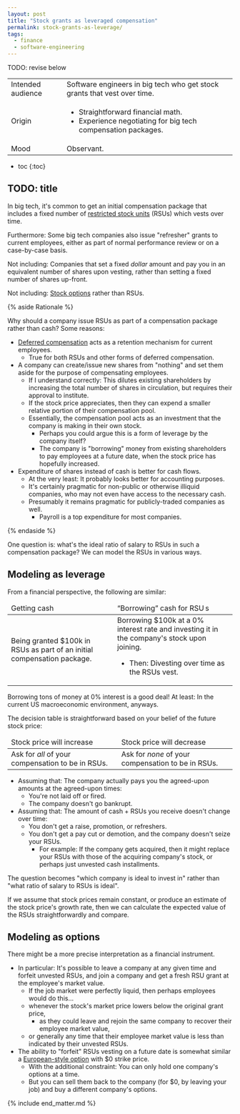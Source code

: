 ```yaml
---
layout: post
title: "Stock grants as leveraged compensation"
permalink: stock-grants-as-leverage/
tags:
  - finance
  - software-engineering
---
```


TODO: revise below
<div class="publication-notes">
  <table>
    <tr>
      <td>Intended audience</td>
      <td>Software engineers in big tech who get stock grants that vest over time.</td>
    </tr>
    <tr>
      <td>Origin</td>
      <td><ul>
        <li>Straightforward financial math.</li>
        <li>Experience negotiating for big tech compensation packages.</li>
      </ul></td>
    </tr>
    <tr>
      <td>Mood</td>
      <td>Observant.</td>
    </tr>
  </table>
</div>

* toc
{:toc}

## TODO: title

In big tech, it's common to get an initial compensation package that includes a fixed number of [restricted stock units](https://en.wikipedia.org/wiki/Restricted_stock) (RSUs) which vests over time.

<p class="note-block">
<span class="note-tag">Furthermore:</span>
Some big tech companies also issue "refresher" grants to current employees, either as part of normal performance review or on a case-by-case basis.
</p>

<p class="note-block note-warning">
<span class="note-tag note-warning">Not including:</span> Companies that set a fixed <em>dollar</em> amount and pay you in an equivalent number of shares upon vesting, rather than setting a fixed number of shares up-front.
</p>

<p class="note-block note-warning">
<span class="note-tag note-warning">Not including:</span> <a href="https://en.wikipedia.org/wiki/Employee_stock_option">Stock options</a> rather than RSUs.
</p>

{% aside Rationale %}

Why should a company issue RSUs as part of a compensation package rather than cash? Some reasons:

- [Deferred compensation](https://en.wikipedia.org/wiki/Deferred_compensation) acts as a retention mechanism for current employees.
  - True for both RSUs and other forms of deferred compensation.
- A company can create/issue new shares from "nothing" and set them aside for the purpose of compensating employees.
  - <span class="note-tag">If I understand correctly:</span> This dilutes existing shareholders by increasing the total number of shares in circulation, but requires their approval to institute.
  - If the stock price appreciates, then they can expend a smaller relative portion of their compensation pool.
  - Essentially, the compensation pool acts as an investment that the company is making in their own stock.
    - Perhaps you could argue this is a form of leverage by the company itself?
    - The company is "borrowing" money from existing shareholders to pay employees at a future date, when the stock price has hopefully increased.
- Expenditure of shares instead of cash is better for cash flows.
  - <span class="note-tag">At the very least:</span> It probably looks better for accounting purposes.
  - It's certainly pragmatic for non-public or otherwise illiquid companies, who may not even have access to the necessary cash.
  - Presumably it remains pragmatic for publicly-traded companies as well.
    - Payroll is a top expenditure for most companies.

{% endaside %}

One question is: what's the ideal ratio of salary to RSUs in such a compensation package? We can model the RSUs in various ways.

## Modeling as leverage

From a financial perspective, the following are similar:

<table class="note-table">
<thead>
<tr>
<td><div class="note-table-header">Getting cash</div></td>
<td><div class="note-table-header">&ldquo;Borrowing&rdquo; cash for RSU&thinsp;s</div></td>
</tr>
</thead>

<tbody>
<tr>
<td>
Being granted $100k in RSUs as part of an initial compensation package.
</td>

<td>
Borrowing $100k at a 0% interest rate and investing it in the company's stock upon joining.
<ul>
<li><span class="note-tag">Then:</span> Divesting over time as the RSUs vest.</li>
</ul>
</td>
</tr>
</tbody>
</table>

Borrowing tons of money at 0% interest is a good deal! <span class="note-inline"><span class="note-tag">At least:</span> In the current US macroeconomic environment, anyways.</span>

The decision table is straightforward based on your belief of the future stock price:

<table class="note-table">
<thead>
<tr>
<td><div class="note-table-header">Stock price will increase</div></td>
<td><div class="note-table-header">Stock price will decrease</div></td>
</tr>
</thead>

<tbody>
<tr>
<td>Ask for <em>all</em> of your compensation to be in RSUs.</td>
<td>Ask for <em>none</em> of your compensation to be in RSUs.</td>
</tr>
</tbody>
</table>

- <span class="note-tag">Assuming that:</span> The company actually pays you the agreed-upon amounts at the agreed-upon times:
  - You're not laid off or fired.
  - The company doesn't go bankrupt.
- <span class="note-tag">Assuming that:</span> The amount of cash + RSUs you receive doesn't change over time:
  - You don't get a raise, promotion, or refreshers.
  - You don't get a pay cut or demotion, and the company doesn't seize your RSUs.
    - <span class="note-tag">For example:</span> If the company gets acquired, then it might replace your RSUs with those of the acquiring company's stock, or perhaps just unvested cash installments.

The question becomes "which company is ideal to invest in" rather than "what ratio of salary to RSUs is ideal".

If we assume that stock prices remain constant, or produce an estimate of the stock price's growth rate, then we can calculate the expected value of the RSUs straightforwardly and compare.

## Modeling as options

There might be a more precise interpretation as a financial instrument.

- <span class="note-tag">In particular:</span> It's possible to leave a company at any given time and forfeit unvested RSUs, and join a company and get a fresh RSU grant at the employee's market value.
  - If the job market were perfectly liquid, then perhaps employees would do this...
  - whenever the stock's market price lowers below the original grant price,
    - as they could leave and rejoin the same company to recover their employee market value,
  - or generally any time that their employee market value is less than indicated by their unvested RSUs.
- The ability to "forfeit" RSUs vesting on a future date is somewhat similar a [European-style option](https://www.investopedia.com/terms/e/europeanoption.asp) with $0 strike price.
  - <span class="note-tag">With the additional constraint:</span> You can only hold one company's options at a time.
  - But you can sell them back to the company (for $0, by leaving your job) and buy a different company's options.

{% include end_matter.md %}
